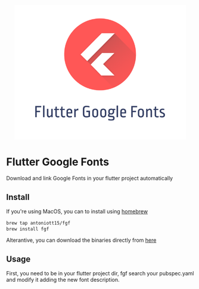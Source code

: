 <p align="center">
  <img width="460" height="auto" src="./fgfbanner.png">
</p>

# Flutter Google Fonts

Download and link Google Fonts in your flutter project automatically

## Install

If you're using MacOS, you can to install using [homebrew](https://brew.sh/)

```
brew tap antoniott15/fgf
brew install fgf
```

Alterantive, you can download the binaries directly from [here](https://github.com/antoniott15/fgf/releases)

## Usage

First, you need to be in your flutter project dir, fgf search your pubspec.yaml and modify it adding the new font description.

```

```
